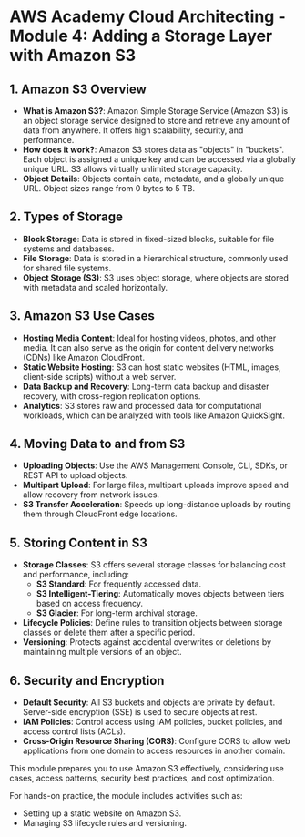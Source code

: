 
# AWS Academy Cloud Architecting - Module 4: Adding a Storage Layer with Amazon S3

## 1. Amazon S3 Overview
- **What is Amazon S3?**: Amazon Simple Storage Service (Amazon S3) is an object storage service designed to store and retrieve any amount of data from anywhere. It offers high scalability, security, and performance.
- **How does it work?**: Amazon S3 stores data as "objects" in "buckets". Each object is assigned a unique key and can be accessed via a globally unique URL. S3 allows virtually unlimited storage capacity.
- **Object Details**: Objects contain data, metadata, and a globally unique URL. Object sizes range from 0 bytes to 5 TB.

## 2. Types of Storage
- **Block Storage**: Data is stored in fixed-sized blocks, suitable for file systems and databases.
- **File Storage**: Data is stored in a hierarchical structure, commonly used for shared file systems.
- **Object Storage (S3)**: S3 uses object storage, where objects are stored with metadata and scaled horizontally.

## 3. Amazon S3 Use Cases
- **Hosting Media Content**: Ideal for hosting videos, photos, and other media. It can also serve as the origin for content delivery networks (CDNs) like Amazon CloudFront.
- **Static Website Hosting**: S3 can host static websites (HTML, images, client-side scripts) without a web server.
- **Data Backup and Recovery**: Long-term data backup and disaster recovery, with cross-region replication options.
- **Analytics**: S3 stores raw and processed data for computational workloads, which can be analyzed with tools like Amazon QuickSight.

## 4. Moving Data to and from S3
- **Uploading Objects**: Use the AWS Management Console, CLI, SDKs, or REST API to upload objects.
- **Multipart Upload**: For large files, multipart uploads improve speed and allow recovery from network issues.
- **S3 Transfer Acceleration**: Speeds up long-distance uploads by routing them through CloudFront edge locations.

## 5. Storing Content in S3
- **Storage Classes**: S3 offers several storage classes for balancing cost and performance, including:
  - **S3 Standard**: For frequently accessed data.
  - **S3 Intelligent-Tiering**: Automatically moves objects between tiers based on access frequency.
  - **S3 Glacier**: For long-term archival storage.
- **Lifecycle Policies**: Define rules to transition objects between storage classes or delete them after a specific period.
- **Versioning**: Protects against accidental overwrites or deletions by maintaining multiple versions of an object.

## 6. Security and Encryption
- **Default Security**: All S3 buckets and objects are private by default. Server-side encryption (SSE) is used to secure objects at rest.
- **IAM Policies**: Control access using IAM policies, bucket policies, and access control lists (ACLs).
- **Cross-Origin Resource Sharing (CORS)**: Configure CORS to allow web applications from one domain to access resources in another domain.

This module prepares you to use Amazon S3 effectively, considering use cases, access patterns, security best practices, and cost optimization.

For hands-on practice, the module includes activities such as:
- Setting up a static website on Amazon S3.
- Managing S3 lifecycle rules and versioning.
